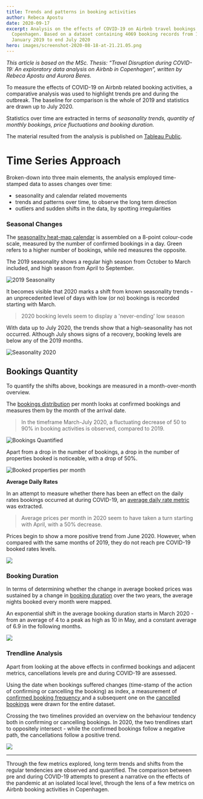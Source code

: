 ```yaml
---
title: Trends and patterns in booking activities
author: Rebeca Apostu
date: 2020-09-17
excerpt: Analysis on the effects of COVID-19 on Airbnb travel bookings in
  Copenhagen. Based on a dataset containing 4069 booking records from 1st
  January 2019 to end July 2020
hero: images/screenshot-2020-08-18-at-21.21.05.png
---
```

*This article is based on the MSc. Thesis: “Travel Disruption during COVID-19: An exploratory data analysis on Airbnb in Copenhagen”, written by Rebeca Apostu and Aurora Beres.* 

To measure the effects of COVID-19 on Airbnb related booking activities, a comparative analysis was used to highlight trends pre and during the outbreak. The baseline for comparison is the whole of 2019 and statistics are drawn up to July 2020. 

Statistics over time are extracted in terms of *seasonality trends, quantity of monthly bookings, price fluctuations and booking duration.*

The material resulted from the analysis is published on [Tableau Public](https://public.tableau.com/profile/rebeca.apostu#!/vizhome/TableauAnalytics-CovidThesis/Trendline-confirmedandcanceledbookings).

# Time Series Approach

Broken-down into three main elements, the analysis employed time-stamped data to asses changes over time:

* seasonality and calendar related movements
* trends and patterns over time, to observe the long term direction
* outliers and sudden shifts in the data, by spotting irregularities 

### Seasonal Changes

The [seasonality heat-map calendar](https://public.tableau.com/profile/rebeca.apostu#!/vizhome/TableauAnalytics-CovidThesis/SeasonalityTrends) is assembled on a 8-point colour-code scale, measured by the number of confirmed bookings in a day. Green refers to a higher number of bookings, while red measures the opposite. 

The 2019 seasonality shows a regular high season from October to March included, and high season from April to September. 

![](images/screenshot-2020-08-18-at-21.21.05.png "2019 Seasonality ")

It becomes visible that 2020 marks a shift from known seasonality trends - an unprecedented level of days with low (or no) bookings is recorded starting with March.  

> 2020 booking levels seem to display a 'never-ending'  low season 

With data up to July 2020, the trends show that a high-seasonality has not occurred. Although July shows signs of a recovery, booking levels are below any of the 2019 months. 

![](images/screenshot-2020-08-18-at-21.21.52.png "Seasonality 2020")

## Bookings Quantity

To quantify the shifts above,  bookings are measured in a month-over-month overview. 

The [bookings distribution](https://public.tableau.com/profile/rebeca.apostu#!/vizhome/TableauAnalytics-CovidThesis/BookingDistributionperMonth) per month looks at confirmed bookings and measures them by the month of the arrival date. 

> In the timeframe March-July 2020, a fluctuating decrease of 50 to 90% in booking activities is observed, compared to 2019. 

![](images/screenshot-2020-08-19-at-13.15.20.png "Bookings Quantified")

Apart from a drop in the number of bookings, a drop in the number of properties booked is noticeable, with a drop of 50%.  

![](images/screenshot-2020-09-21-at-16.26.18.png "Booked properties per month")

**Average Daily Rates** 

In an attempt to measure whether there has been an effect on the daily rates bookings occurred at during COVID-19, an [average daily rate metric](https://public.tableau.com/profile/rebeca.apostu#!/vizhome/TableauAnalytics-CovidThesis/Averagepricespermonth2019vs2020nrofbookingspermonth2) was extracted. 

> Average prices per month in 2020 seem to have taken a turn starting with April, with a 50% decrease. 

Prices begin to show a more positive trend from June 2020. However, when compared with the same months of 2019, they do not reach pre COVID-19 booked rates levels.  

![](images/screenshot-2020-08-30-at-22.22.02.png)

### Booking Duration

In terms of determining whether the change in average booked prices was sustained by a change in [booking duration](https://public.tableau.com/profile/rebeca.apostu#!/vizhome/TableauAnalytics-CovidThesis/BookingDurationpermonth) over the two years, the average nights booked every month were mapped. 

An exponential shift in the average booking duration starts in March 2020 - from an average of 4 to a peak as high as 10 in May, and a constant average of 6.9 in the following months. 

![](images/screenshot-2020-09-21-at-16.54.05.png)

### Trendline Analysis

Apart from looking at the above effects in confirmed bookings and adjacent metrics, cancellations levels pre and during COVID-19 are assessed. 

Using the date when bookings suffered changes (time-stamp of the action of confirming or cancelling the booking) as index, a measurement of [confirmed booking frequency ](https://public.tableau.com/profile/rebeca.apostu#!/vizhome/TableauAnalytics-CovidThesis/TrendlineMovingAverage-ConfirmedBookings) and a subsequent one on the [cancelled bookings](https://public.tableau.com/profile/rebeca.apostu#!/vizhome/TableauAnalytics-CovidThesis/Trendline-CanceledBookings) were drawn for the entire dataset. 

Crossing the two timelines provided an overview on the behaviour tendency both in confirming or cancelling bookings. In 2020, the two trendlines start to oppositely intersect - while the confirmed bookings follow a negative path, the cancellations follow a positive trend. 

![](images/screenshot-2020-09-21-at-17.11.56.png)

- - -

Through the few metrics explored, long term trends and shifts from the regular tendencies are observed and quantified.  The comparison between pre and during COVID-19 attempts to present a narrative on the effects of the pandemic at an isolated local level, through the lens of a few metrics on Airbnb booking activities in Copenhagen.